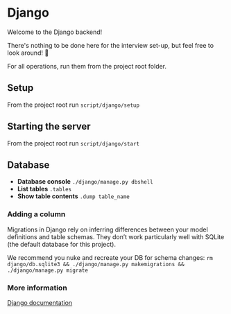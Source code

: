 # Django

Welcome to the Django backend! 

There's nothing to be done here for the interview set-up, but feel free to look around! 👀

For all operations, run them from the project root folder.

## Setup

From the project root run  `script/django/setup`

## Starting the server

From the project root run  `script/django/start`

## Database

- **Database console** `./django/manage.py dbshell`
- **List tables** `.tables`
- **Show table contents** `.dump table_name`

### Adding a column

Migrations in Django rely on inferring differences between your model definitions and table schemas. They don’t work particularly well with SQLite (the default database for this project).

We recommend you nuke and recreate your DB for schema changes:
  `rm django/db.sqlite3 && ./django/manage.py makemigrations && ./django/manage.py migrate`
 
### More information

[Django documentation](https://docs.djangoproject.com/en/1.8/ref/models/fields/)